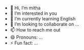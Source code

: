 - 👋 Hi, I’m mitha
- 👀 I’m interested in you 
- 🌱 I’m currently learning English 
- 💞️ I’m looking to collaborate on ...
- 📫 How to reach me out
- 😄 Pronouns: ...
- ⚡ Fun fact: ...

<!---
Mitha-cpu/Mitha-cpu is a ✨ special ✨ repository because its `README.md` (this file) appears on your GitHub profile.
You can click the Preview link to take a look at your changes.
--->
